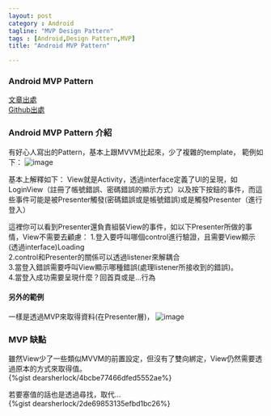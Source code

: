```yaml
---
layout: post
category : Android 
tagline: "MVP Design Pattern"
tags : [Android,Design Pattern,MVP]
title: "Android MVP Pattern"

---
```



### Android MVP Pattern
[文章出處](http://antonioleiva.com/mvp-android/)  
[Github出處](https://github.com/antoniolg/androidmvp)

### Android MVP Pattern 介紹
有好心人寫出的Pattern，基本上跟MVVM比起來，少了複雜的template，
範例如下：
![image](https://farm8.staticflickr.com/7588/16911769935_ddbe0152d0_o.png)

基本上解釋如下：
View就是Activity，透過interface定義了UI的呈現，如LoginView（註冊了帳號錯誤、密碼錯誤的顯示方式）以及按下按鈕的事件，而這些事件可能是被Presenter觸發(密碼錯誤或是帳號錯誤)或是觸發Presenter（進行登入）

這裡你可以看到Presenter還負責組裝View的事件，如以下Presenter所做的事情，View不需要去顧慮：
1.登入要呼叫哪個control進行驗證，且需要View顯示(透過interface)Loading  
2.control和Presenter的關係可以透過listener來解耦合  
3.當登入錯誤需要呼叫View顯示哪種錯誤(處理listener所接收到的錯誤)。  
4.當登入成功需要呈現什麼？回首頁或是...行為  



#### 另外的範例

一樣是透過MVP來取得資料(在Presenter層)， 
![image](https://farm8.staticflickr.com/7585/16911307892_e84dbecd50_o.png)


### MVP 缺點
雖然View少了一些類似MVVM的前置設定，但沒有了雙向綁定，View仍然需要透過原本的方式來取得值。  
{%gist dearsherlock/4bcbe77466dfed5552ae%}

若要塞值的話也是透過尋找，取代...  
{%gist dearsherlock/2de69853135efbd1bc26%}
